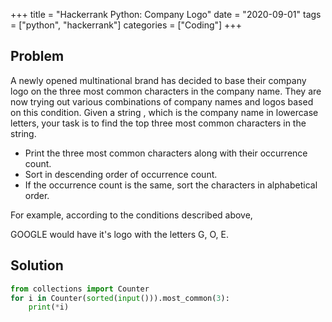 +++
title = "Hackerrank Python: Company Logo"
date = "2020-09-01"
tags = ["python", "hackerrank"]
categories = ["Coding"]
+++

## Problem

A newly opened multinational brand has decided to base their company logo on the three most common characters in the company name. They are now trying out various combinations of company names and logos based on this condition. Given a string , which is the company name in lowercase letters, your task is to find the top three most common characters in the string.

- Print the three most common characters along with their occurrence count.
- Sort in descending order of occurrence count.
- If the occurrence count is the same, sort the characters in alphabetical order.

For example, according to the conditions described above,

GOOGLE would have it's logo with the letters G, O, E.

## Solution

```python
from collections import Counter
for i in Counter(sorted(input())).most_common(3):
    print(*i)
```

